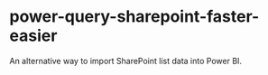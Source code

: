 # power-query-sharepoint-faster-easier
An alternative way to import SharePoint list data into Power BI.
